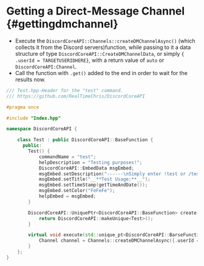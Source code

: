 Getting a Direct-Message Channel {#gettingdmchannel}
============
- Execute the `DiscordCoreAPI::Channels::createDMChannelAsync()` (which collects it from the Discord servers)function, while passing to it a data structure of type `DiscordCoreAPI::CreateDMChannelData`, or simply `{ .userId = TARGETUSERIDHERE}`, with a return value of `auto` or `DiscordCoreAPI:Channel`.
- Call the function with `.get()` added to the end in order to wait for the results now.

```cpp
/// Test.hpp-Header for the "test" command.
/// https://github.com/RealTimeChris/DiscordCoreAPI

#pragma once

#include "Index.hpp"

namespace DiscordCoreAPI {

	class Test : public DiscordCoreAPI::BaseFunction {
	  public:
		Test() {
			commandName = "test";
			helpDescription = "Testing purposes!";
			DiscordCoreAPI::EmbedData msgEmbed;
			msgEmbed.setDescription("------\nSimply enter !test or /test!\n------");
			msgEmbed.setTitle("__**Test Usage:**__");
			msgEmbed.setTimeStamp(getTimeAndDate());
			msgEmbed.setColor("FeFeFe");
			helpEmbed = msgEmbed;
		}

		DiscordCoreAPI::UniquePtr<DiscordCoreAPI::BaseFunction> create() {
			return DiscordCoreAPI::makeUnique<Test>();
		}

		virtual void execute(std::unique_pt<DiscordCoreAPI::BarseFunctionArguments> args) {
			Channel channel = Channels::createDMChannelAsync({.userId = args.eventData.getAuthorId()}).get();
		}
	};
}
```

